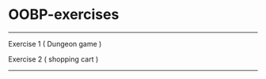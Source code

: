 # OOBP-exercises
--------------------
Exercise 1 ( Dungeon game )


Exercise 2 ( shopping cart )

-------------------
